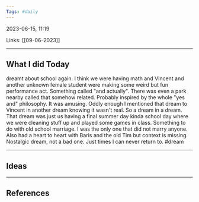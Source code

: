 ```yaml
---
Tags: #daily
---
```


2023-06-15, 11:19

Links: [[09-06-2023]]


---
## What I did Today

dreamt about school again. I think we were having math and Vincent and another unknown female student were making some weird but fun performance act. Something called "and actually". There was even a park nearby called that somehow related. Probably inspired by the whole "yes and" philosophy. It was amusing. Oddly enough I mentioned that dream to Vincent in another dream knowing it wasn't real. So a dream in a dream. That dream was just us having a final summer day kinda school day where we were cleaning stuff up and played some games in class. Something to do with old school marriage. I was the only one that did not marry anyone. Also had a heart to heart with Baris and the old Tim but context is missing. Nostalgic dream, not a bad one. Just times I can never return to. #dream

--- 
## Ideas



---
## References